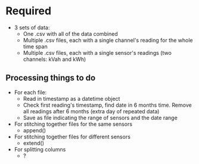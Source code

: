 # Required

* 3 sets of data:
    * One .csv with all of the data combined
    * Multiple .csv files, each with a single channel's reading for the whole time span
    * Multiple .csv files, each with a single sensor's readings (two channels: kVah and kWh)

## Processing things to do

* For each file:
    * Read in timestamp as a datetime object
    * Check first reading's timestamp, find date in 6 months time. Remove all readings after 6 months (extra day of repeated data)
    * Save as file indicating the range of sensors and the date range
* For stitching together files for the same sensors
    * append()
* For stitching together files for different sensors
    * extend()
* For splitting columns
    * ?  